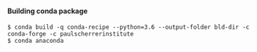 
#### Building conda package

````
$ conda build -q conda-recipe --python=3.6 --output-folder bld-dir -c conda-forge -c paulscherrerinstitute
$ conda anaconda 
````
